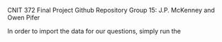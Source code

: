CNIT 372 Final Project Github Repository
Group 15: J.P. McKenney and Owen Pifer

 In order to import the data for our questions, simply run the 
